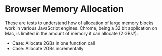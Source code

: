 
# Browser Memory Allocation

These are tests to understand how of allocation of large memory blocks work in various JavaScript engines.  Chrome, being a 32 bit application on Mac, is limited in the amount of memory it can allocate (2 GBs?).

  * Case: Allocate 2GBs in one function call
  * Case: Allocate 2GBs incrementally
  